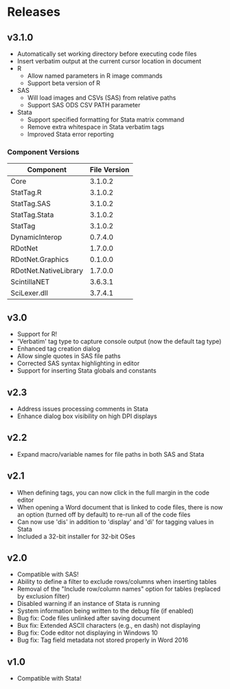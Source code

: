 # Releases

## v3.1.0

* Automatically set working directory before executing code files
* Insert verbatim output at the current cursor location in document
* R
    * Allow named parameters in R image commands
    * Support beta version of R
* SAS
    * Will load images and CSVs (SAS) from relative paths
    * Support SAS ODS CSV PATH parameter
* Stata
    * Support specified formatting for Stata matrix command
    * Remove extra whitespace in Stata verbatim tags
    * Improved Stata error reporting



### Component Versions

| Component             | File Version |
| --------------------- | ------------ |
| Core                  | 3.1.0.2      |
| StatTag.R             | 3.1.0.2      |
| StatTag.SAS           | 3.1.0.2      |
| StatTag.Stata         | 3.1.0.2      |
| StatTag               | 3.1.0.2      |
| DynamicInterop        | 0.7.4.0      |
| RDotNet               | 1.7.0.0      |
| RDotNet.Graphics      | 0.1.0.0      |
| RDotNet.NativeLibrary | 1.7.0.0      |
| ScintillaNET          | 3.6.3.1      |
| SciLexer.dll          | 3.7.4.1      |



## v3.0

* Support for R!
* 'Verbatim' tag type to capture console output (now the default tag type)
* Enhanced tag creation dialog
* Allow single quotes in SAS file paths
* Corrected SAS syntax highlighting in editor
* Support for inserting Stata globals and constants



## v2.3

- Address issues processing comments in Stata
- Enhance dialog box visibility on high DPI displays



## v2.2

* Expand macro/variable names for file paths in both SAS and Stata



## v2.1

* When defining tags, you can now click in the full margin in the code editor
* When opening a Word document that is linked to code files, there is now an option (turned off by default) to re-run all of the code files
* Can now use 'dis' in addition to 'display' and 'di' for tagging values in Stata
* Included a 32-bit installer for 32-bit OSes



## v2.0

 - Compatible with SAS!
 - Ability to define a filter to exclude rows/columns when inserting tables
 - Removal of the "Include row/column names" option for tables (replaced by exclusion filter)
 - Disabled warning if an instance of Stata is running
 - System information being written to the debug file (if enabled)
 - Bug fix: Code files unlinked after saving document
 - Bux fix: Extended ASCII characters (e.g., en dash) not displaying
 - Bug fix: Code editor not displaying in Windows 10
 - Bug fix: Tag field metadata not stored properly in Word 2016



## v1.0

- Compatible with Stata!
